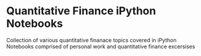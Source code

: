 # Quantitative Finance iPython Notebooks

Collection of various quantitative finanace topics covered in iPython Notebooks comprised of personal work and quantitative finance excersises

